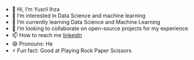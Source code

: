 - 👋 Hi, I’m Yusril Ihza
- 👀 I’m interested in Data Science and machine learning
- 🌱 I’m currently learning Data Science and Machine Learning
- 💞️ I’m looking to collaborate on open-source projects for my experience
- 📫 How to reach me [linkeidn](www.linkedin.com/in/yusril-ihza-410945218)
- 😄 Pronouns: He
- ⚡ Fun fact: Good at Playing Rock Paper Scissors

<!---
yusrilza201/yusrilza201 is a ✨ special ✨ repository because its `README.md` (this file) appears on your GitHub profile.
You can click the Preview link to take a look at your changes.
--->
